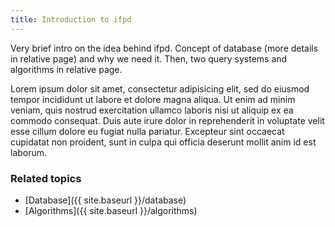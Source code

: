 ```yaml
---
title: Introduction to ifpd
---
```


Very brief intro on the idea behind ifpd. Concept of database (more details in relative page) and why we need it. Then, two query systems and algorithms in relative page.

Lorem ipsum dolor sit amet, consectetur adipisicing elit, sed do eiusmod
tempor incididunt ut labore et dolore magna aliqua. Ut enim ad minim veniam,
quis nostrud exercitation ullamco laboris nisi ut aliquip ex ea commodo
consequat. Duis aute irure dolor in reprehenderit in voluptate velit esse
cillum dolore eu fugiat nulla pariatur. Excepteur sint occaecat cupidatat non
proident, sunt in culpa qui officia deserunt mollit anim id est laborum.

### Related topics

* [Database]({{ site.baseurl }}/database)
* [Algorithms]({{ site.baseurl }}/algorithms)